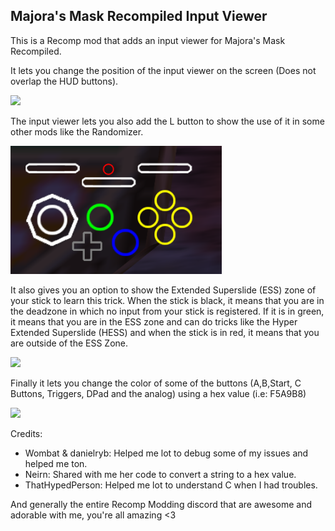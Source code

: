 ## Majora's Mask Recompiled Input Viewer
This is a Recomp mod that adds an input viewer for Majora's Mask Recompiled.

It lets you change the position of the input viewer on the screen (Does not overlap the HUD buttons).

![](https://github.com/Eppeu/Recomp-Input-Viewer-Mod/blob/main/Readme/PositionChanger.gif?raw=true)

The input viewer lets you also add the L button to show the use of it in some other mods like the Randomizer.

![](https://github.com/Eppeu/Recomp-Input-Viewer-Mod/blob/main/Readme/LButton.png?raw=true)

It also gives you an option to show the Extended Superslide (ESS) zone of your stick to learn this trick. When the stick is black, it means that you are in the deadzone in which no input from your stick is registered. If it is in green, it means that you are in the ESS zone and can do tricks like the Hyper Extended Superslide (HESS) and when the stick is in red, it means that you are outside of the ESS Zone.

![](https://github.com/Eppeu/Recomp-Input-Viewer-Mod/blob/main/Readme/HESS.gif?raw=true)

Finally it lets you change the color of some of the buttons (A,B,Start, C Buttons, Triggers, DPad and the analog) using a hex value (i.e: F5A9B8)

![](https://github.com/Eppeu/Recomp-Input-Viewer-Mod/blob/main/Readme/ColorChanger.gif?raw=true)

Credits:
- Wombat & danielryb: Helped me lot to debug some of my issues and helped me ton. 
- Neirn: Shared with me her code to convert a string to a hex value. 
- ThatHypedPerson: Helped me lot to understand C when I had troubles.
  
And generally the entire Recomp Modding discord that are awesome and adorable with me, you're all amazing <3